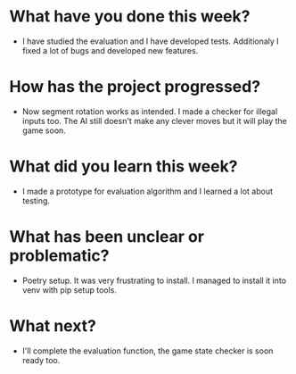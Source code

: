 # What have you done this week?
- I have studied the evaluation and I have developed tests. Additionaly I fixed a lot of bugs and developed new features.
# How has the project progressed?
- Now segment rotation works as intended. I made a checker for illegal inputs too. The AI still doesn't make any clever moves but it will play the game soon.
# What did you learn this week?
- I made a prototype for evaluation algorithm and I learned a lot about testing.
# What has been unclear or problematic?
- Poetry setup. It was very frustrating to install. I managed to install it into venv with pip setup tools.
# What next?
- I'll complete the evaluation function, the game state checker is soon ready too.
